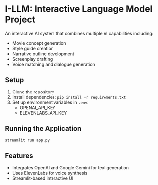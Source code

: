 # I-LLM: Interactive Language Model Project

An interactive AI system that combines multiple AI capabilities including:
- Movie concept generation
- Style guide creation
- Narrative outline development
- Screenplay drafting
- Voice matching and dialogue generation

## Setup
1. Clone the repository
2. Install dependencies: `pip install -r requirements.txt`
3. Set up environment variables in `.env`:
   - OPENAI_API_KEY
   - ELEVENLABS_API_KEY

## Running the Application
```bash
streamlit run app.py
```

## Features
- Integrates OpenAI and Google Gemini for text generation
- Uses ElevenLabs for voice synthesis
- Streamlit-based interactive UI
